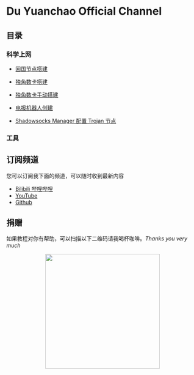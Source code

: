 # Du Yuanchao Official Channel
## 目录

### 科学上网

* [回国节点搭建](docs/回国节点搭建.md)

* [独角数卡搭建](docs/独角数卡搭建.md)

* [独角数卡手动搭建](docs/独角卡搭建手动版本.md)

* [电报机器人创建](docs/电报机器人创建.md)

* [Shadowsocks Manager 配置 Trojan 节点](docs/ShadowsocksManager配置Trojan节点.md)

### 工具

## 订阅频道
您可以订阅我下面的频道，可以随时收到最新内容
* [Bilibili 哔哩哔哩](https://space.bilibili.com/330911815)
* [YouTube](https://www.youtube.com/channel/UCMlZDrH22gTQ_5tofAi9GKw)
* [Github](https://github.com/shellhub)

## 捐赠

如果教程对你有帮助，可以扫描以下二维码请我喝杯咖啡。*Thanks you very much*
<div align=center><img src="donate.png" width = "300" div align=center />
